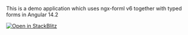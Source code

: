 This is a demo application which uses ngx-forml v6 together with typed forms in Angular 14.2

[![Open in StackBlitz](https://developer.stackblitz.com/img/open_in_stackblitz.svg)](https://stackblitz.com/github/rainerhahnekamp/ngx-formly-typed-forms)
